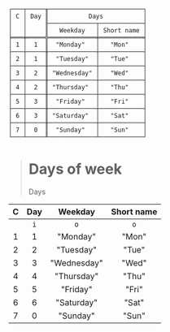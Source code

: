 ```text
┌───┬─────╥──────────────────────────┐
│ C │ Day ║           Days           │
│   │     ╟─────────────┬────────────┤
│   │     ║   Weekday   │ Short name │
╞═══╪═════╬═════════════╪════════════╡
│ 1 │  1  ║  "Monday"   │   "Mon"    │
├───┼─────╫─────────────┼────────────┤
│ 2 │  1  ║  "Tuesday"  │   "Tue"    │
├───┼─────╫─────────────┼────────────┤
│ 3 │  2  ║ "Wednesday" │   "Wed"    │
├───┼─────╫─────────────┼────────────┤
│ 4 │  2  ║ "Thursday"  │   "Thu"    │
├───┼─────╫─────────────┼────────────┤
│ 5 │  3  ║  "Friday"   │   "Fri"    │
├───┼─────╫─────────────┼────────────┤
│ 6 │  3  ║ "Saturday"  │   "Sat"    │
├───┼─────╫─────────────┼────────────┤
│ 7 │  0  ║  "Sunday"   │   "Sun"    │
└───┴─────╨─────────────┴────────────┘
```

> # Days of week
> Days
  
| C | Day |   Weekday   | Short name |
|:-:|:---:|:-----------:|:----------:|
|   | `i` |     `o`     |    `o`     |
| 1 |  1  |  "Monday"   |   "Mon"    |
| 2 |  2  |  "Tuesday"  |   "Tue"    |
| 3 |  3  | "Wednesday" |   "Wed"    |
| 4 |  4  | "Thursday"  |   "Thu"    |
| 5 |  5  |  "Friday"   |   "Fri"    |
| 6 |  6  | "Saturday"  |   "Sat"    |
| 7 |  0  |  "Sunday"   |   "Sun"    |
